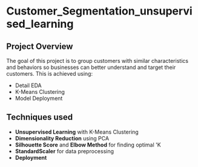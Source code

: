 # Customer_Segmentation_unsupervised_learning

## Project Overview 
The goal of this project is to group customers with similar characteristics and behaviors so businesses can better understand and target their customers. This is achieved using:
- Detail EDA
- K-Means Clustering
- Model Deployment

## Techniques used
- **Unsupervised Learning** with K-Means Clustering
- **Dimensionality Reduction** using PCA
- **Silhouette Score** and **Elbow Method** for finding optimal 'K
- **StandardScaler** for data preprocessing
- **Deployment**
